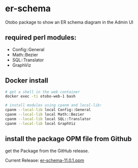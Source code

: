 # er-schema
Otobo package to show an ER schema diagram in the Admin UI

## required perl modules:

- Config::General
- Math::Bezier
- SQL::Translator
- GraphViz

## Docker install

```Bash
# get a shell in the web container
docker exec -ti otobo-web-1 bash

# install modules using cpanm and local-lib:
cpanm --local-lib local Config::General
cpanm --local-lib local Math::Bezier
cpanm --local-lib local SQL::Translator
cpanm --local-lib local GraphViz
```

## install the package OPM file from Github
get the Package from the GitHub release.

Current Release:
[er-schema-11.0.1.opm](https://github.com/littlemole/er-schema/releases/download/11.0.1/er-schema-11.0.1.opm)

